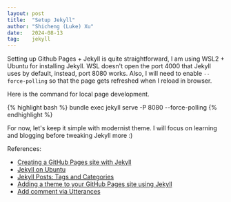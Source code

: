 ```yaml
---
layout: post
title:  "Setup Jekyll"
author: "Shicheng (Luke) Xu"
date:   2024-08-13
tag:    jekyll
---
```


Setting up Github Pages + Jekyll is quite straightforward, I am using WSL2 + Ubuntu for installing Jekyll. WSL doesn't open the port 4000 that Jekyll uses by default, instead, port 8080 works. Also, I will need to enable `--force-polling` so that the page gets refreshed when I reload in browser.

Here is the command for local page development.

{% highlight bash %}
bundle exec jekyll serve -P 8080 --force-polling
{% endhighlight %}

For now, let's keep it simple with modernist theme. I will focus on learning and blogging before tweaking Jekyll more :)

References:
* [Creating a GitHub Pages site with Jekyll](https://docs.github.com/en/pages/setting-up-a-github-pages-site-with-jekyll/creating-a-github-pages-site-with-jekyll)
* [Jekyll on Ubuntu](https://jekyllrb.com/docs/installation/ubuntu/)
* [Jekyll Posts: Tags and Categories](https://jekyllrb.com/docs/posts/#tags-and-categories)
* [Adding a theme to your GitHub Pages site using Jekyll](https://docs.github.com/en/pages/setting-up-a-github-pages-site-with-jekyll/adding-a-theme-to-your-github-pages-site-using-jekyll)
* [Add comment via Utterances](https://utteranc.es/)
